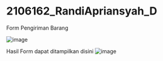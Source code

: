 # 2106162_RandiApriansyah_D
Form Pengiriman Barang

![image](https://github.com/Randyapr/2106162_RandiApriansyah_D/assets/109884556/6e7e31e2-1df9-4f3d-b6ba-3360f42ba290)

Hasil Form dapat ditampilkan disini
![image](https://github.com/Randyapr/2106162_RandiApriansyah_D/assets/109884556/d46040c5-9852-4d64-8bdf-30f9d820d824)
